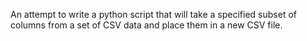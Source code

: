 An attempt to write a python script that will take a specified
subset of columns from a set of CSV data and place them in
a new CSV file.
